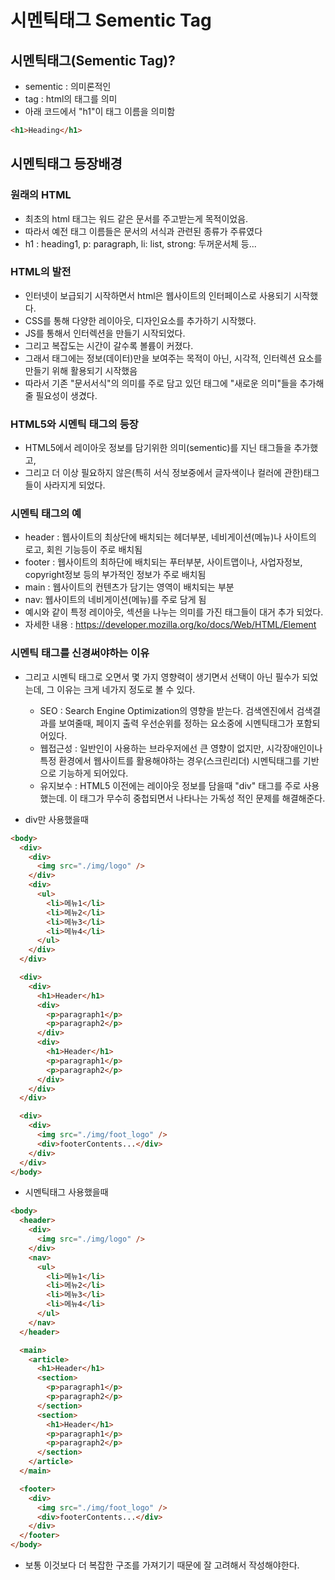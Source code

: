 # 시멘틱태그 Sementic Tag

## 시멘틱태그(Sementic Tag)?

- sementic : 의미론적인
- tag : html의 태그를 의미
- 아래 코드에서 "h1"이 태그 이름을 의미함

```html
<h1>Heading</h1>
```

## 시멘틱태그 등장배경

### 원래의 HTML

- 최초의 html 태그는 워드 같은 문서를 주고받는게 목적이었음.
- 따라서 예전 태그 이름들은 문서의 서식과 관련된 종류가 주류였다
- h1 : heading1, p: paragraph, li: list, strong: 두꺼운서체 등...

### HTML의 발전

- 인터넷이 보급되기 시작하면서 html은 웹사이트의 인터페이스로 사용되기 시작했다.
- CSS를 통해 다양한 레이아웃, 디자인요소를 추가하기 시작했다.
- JS를 통해서 인터렉션을 만들기 시작되었다.
- 그리고 복잡도는 시간이 갈수록 볼륨이 커졌다.
- 그래서 태그에는 정보(데이터)만을 보여주는 목적이 아닌, 시각적, 인터렉션 요소를 만들기 위해 활용되기 시작했음
- 따라서 기존 "문서서식"의 의미를 주로 담고 있던 태그에 "새로운 의미"들을 추가해줄 필요성이 생겼다.

### HTML5와 시멘틱 태그의 등장

- HTML5에서 레이아웃 정보를 담기위한 의미(sementic)를 지닌 태그들을 추가했고,
- 그리고 더 이상 필요하지 않은(특히 서식 정보중에서 글자색이나 컬러에 관한)태그들이 사라지게 되었다.

### 시멘틱 태그의 예

- header : 웹사이트의 최상단에 배치되는 헤더부분, 네비게이션(메뉴)나 사이트의 로고, 회읜 기능등이 주로 배치됨
- footer : 웹사이트의 최하단에 배치되는 푸터부분, 사이트맵이나, 사업자정보, copyright정보 등의 부가적인 정보가 주로 배치됨
- main : 웹사이트의 컨텐츠가 담기는 영역이 배치되는 부분
- nav: 웹사이트의 네비게이션(메뉴)를 주로 담게 됨
- 예시와 같이 특정 레이아웃, 섹션을 나누는 의미를 가진 태그들이 대거 추가 되었다.
- 자세한 내용 : https://developer.mozilla.org/ko/docs/Web/HTML/Element

### 시멘틱 태그를 신경써야하는 이유

- 그리고 시멘틱 태그로 오면서 몇 가지 영향력이 생기면서 선택이 아닌 필수가 되었는데, 그 이유는 크게 네가지 정도로 볼 수 있다.

  - SEO : Search Engine Optimization의 영향을 받는다. 검색엔진에서 검색결과를 보여줄때, 페이지 출력 우선순위를 정하는 요소중에 시멘틱태그가 포함되어있다.
  - 웹접근성 : 일반인이 사용하는 브라우저에선 큰 영향이 없지만, 시각장애인이나 특정 환경에서 웹사이트를 활용해야하는 경우(스크린리더) 시멘틱태그를 기반으로 기능하게 되어있다.
  - 유지보수 : HTML5 이전에는 레이아웃 정보를 담을때 "div" 태그를 주로 사용했는데. 이 태그가 무수히 중첩되면서 나타나는 가독성 적인 문제를 해결해준다.

- div만 사용했을때

```html
<body>
  <div>
    <div>
      <img src="./img/logo" />
    </div>
    <div>
      <ul>
        <li>메뉴1</li>
        <li>메뉴2</li>
        <li>메뉴3</li>
        <li>메뉴4</li>
      </ul>
    </div>
  </div>

  <div>
    <div>
      <h1>Header</h1>
      <div>
        <p>paragraph1</p>
        <p>paragraph2</p>
      </div>
      <div>
        <h1>Header</h1>
        <p>paragraph1</p>
        <p>paragraph2</p>
      </div>
    </div>
  </div>

  <div>
    <div>
      <img src="./img/foot_logo" />
      <div>footerContents...</div>
    </div>
  </div>
</body>
```

- 시멘틱태그 사용했을때

```html
<body>
  <header>
    <div>
      <img src="./img/logo" />
    </div>
    <nav>
      <ul>
        <li>메뉴1</li>
        <li>메뉴2</li>
        <li>메뉴3</li>
        <li>메뉴4</li>
      </ul>
    </nav>
  </header>

  <main>
    <article>
      <h1>Header</h1>
      <section>
        <p>paragraph1</p>
        <p>paragraph2</p>
      </section>
      <section>
        <h1>Header</h1>
        <p>paragraph1</p>
        <p>paragraph2</p>
      </section>
    </article>
  </main>

  <footer>
    <div>
      <img src="./img/foot_logo" />
      <div>footerContents...</div>
    </div>
  </footer>
</body>
```

- 보통 이것보다 더 복잡한 구조를 가져기기 때문에 잘 고려해서 작성해야한다.
